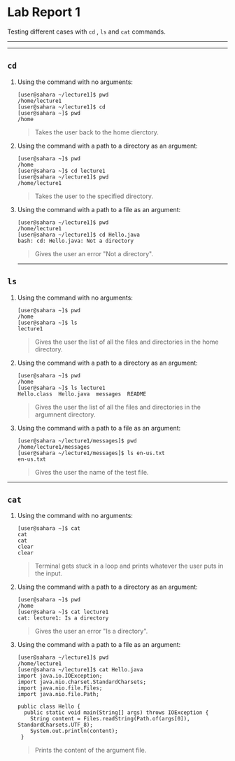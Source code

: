 # Lab Report 1
Testing different cases with `cd` , `ls` and `cat` commands.

---
---
## `cd`
1. Using the command with no arguments:
   
   ```
   [user@sahara ~/lecture1]$ pwd
   /home/lecture1
   [user@sahara ~/lecture1]$ cd
   [user@sahara ~]$ pwd
   /home
   ```
   >Takes the user back to the home dierctory.
   
2. Using the command with a path to a directory as an argument:

   ```
   [user@sahara ~]$ pwd
   /home
   [user@sahara ~]$ cd lecture1
   [user@sahara ~/lecture1]$ pwd
   /home/lecture1
   ```
   >Takes the user to the specified directory.

3. Using the command with a path to a file as an argument:

   ```
   [user@sahara ~/lecture1]$ pwd
   /home/lecture1
   [user@sahara ~/lecture1]$ cd Hello.java
   bash: cd: Hello.java: Not a directory
   ```
   >Gives the user an error "Not a directory".

   ---

## `ls`
1. Using the command with no arguments:
   
   ```
   [user@sahara ~]$ pwd
   /home
   [user@sahara ~]$ ls
   lecture1
   ```
   >Gives the user the list of all the files and directories in the home directory.

2. Using the command with a path to a directory as an argument:

   ```
   [user@sahara ~]$ pwd
   /home
   [user@sahara ~]$ ls lecture1
   Hello.class  Hello.java  messages  README
   ```
   >Gives the user the list of all the files and directories in the argumnent directory.

3. Using the command with a path to a file as an argument:
  
   ```
   [user@sahara ~/lecture1/messages]$ pwd
   /home/lecture1/messages
   [user@sahara ~/lecture1/messages]$ ls en-us.txt
   en-us.txt
   ```
   >Gives the user the name of the test file.

---

## `cat`
1. Using the command with no arguments:
   
   ```
   [user@sahara ~]$ cat
   cat
   cat
   clear
   clear
   ```
   >Terminal gets stuck in a loop and prints whatever the user puts in the input.

2. Using the command with a path to a directory as an argument:

   ```
   [user@sahara ~]$ pwd
   /home
   [user@sahara ~]$ cat lecture1
   cat: lecture1: Is a directory
   ```
   >Gives the user an error "Is a directory".

3. Using the command with a path to a file as an argument:
  
   ```
   [user@sahara ~/lecture1]$ pwd
   /home/lecture1
   [user@sahara ~/lecture1]$ cat Hello.java
   import java.io.IOException;
   import java.nio.charset.StandardCharsets;
   import java.nio.file.Files;
   import java.nio.file.Path;

   public class Hello {
     public static void main(String[] args) throws IOException {
       String content = Files.readString(Path.of(args[0]), StandardCharsets.UTF_8);    
       System.out.println(content);
    }
   ```
   >Prints the content of the argument file.





